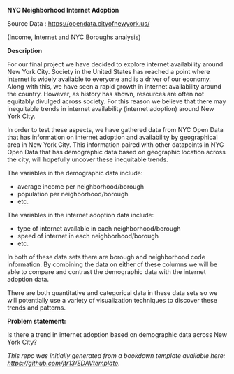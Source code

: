 **NYC Neighborhood Internet Adoption**

Source Data : https://opendata.cityofnewyork.us/

(Income, Internet and NYC Boroughs analysis)

**Description**

For our final project we have decided to explore internet availability around 
New York City. Society in the United States has reached a point where internet 
is widely available to everyone and is a driver of our economy. Along with this,
we have seen a rapid growth in internet availability around the country. However,
as history has shown, resources are often not equitably divulged across society.
For this reason we believe that there may inequitable trends in internet availability 
(internet adoption) around New York City.

In order to test these aspects, we have gathered data from NYC Open Data that has information
on internet adoption and availability by geographical area in New York City.
This information paired with other datapoints in NYC Open Data that has demographic data
based on geographic location across the city, will hopefully uncover these inequitable
trends. 

The variables in the demographic data include:
- average income per neighborhood/borough
- population per neighborhood/borough
- etc.

The variables in the internet adoption data include:
- type of internet available in each neighborhood/borough
- speed of internet in each neighborhood/borough
- etc.

In both of these data sets there are borough and neighborhood code information. 
By combining the data on either of these columns we will be able to compare and contrast the 
demographic data with the internet adoption data. 

There are both quantitative and categorical data in these data sets so we will
potentially use a variety of visualization techniques to discover these trends and patterns. 

**Problem statement:**

Is there a trend in internet adoption based on demographic data across New York
City?


*This repo was initially generated from a bookdown template available here: https://github.com/jtr13/EDAVtemplate.*	





